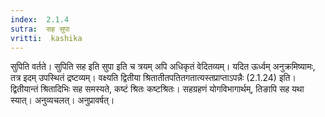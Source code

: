 ```yaml
---
index:  2.1.4
sutra:  सह सुपा
vritti:  kashika 
---
```


सुपिति वर्तते। सुपिति सह इति सुपा इति च त्रयम् अपि अधिकृतं वेदितव्यम्। यदित ऊर्ध्वम् अनुक्रमिष्यामः, तत्र इदम् उपस्थितं द्रष्टव्यम्। वक्ष्यति द्वितीया श्रितातीतपतितगतात्यस्तप्राप्ताऽपन्नैः (2.1.24) इति। द्वितीयान्तं श्रितादिभिः सह समस्यते, कष्टं श्रितः कष्टश्रितः। सहग्रहणं योगविभागार्थम्, तिङापि सह यथा स्यात्। अनुव्यचलत्। अनुप्रावर्षत्।

